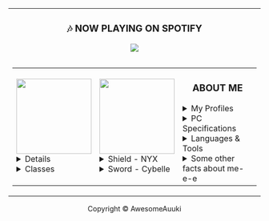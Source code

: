 <div align="center"><table><tbody><tr><td><div align="center"><h3 align="center">🎶 NOW PLAYING ON SPOTIFY</h3><img src="https://novatorem-three-sooty.vercel.app/api/spotify"><table></table></div><table><tbody><tr><td><img src="https://edgecast.wizard101.com/image/free/Wizard/Landing-Pages/Networks/ExplorePlay_logo.png" ,="" width="150"><details><a href="https://wizard101.com/game"><img src="https://github.com/AwesomeAuuki/AwesomeAuuki/raw/main/rounded.png" ,="" height="350" width="150"></a></details><details><summary>Classes</summary><li><img src="https://cdn.discordapp.com/emojis/789873926481903657.png" ,="" width="50">- Main DPS (Lv. 140)</li><li><img src="https://cdn.discordapp.com/emojis/789873926767116308.png" ,="" width="50">- Secondary DPS (Lv. 140)</li><li><img src="https://cdn.discordapp.com/emojis/789873926830030848.png" ,="" width="50">- Healing &amp; Utility (Lv. 140)</li></details></td><td><img src="https://i.redd.it/hz2stkquykk21.png" , width="150"><details><summary>Shield - NYX</summary></details><details><summary>Sword - Cybelle</summary></details></td><td><h3 align="center">ABOUT ME</h3><details><summary>My Profiles</summary><p><a href="https://discord.gg/ePmNxnQ"><img src="https://img.shields.io/badge/Auuki%20Community-%237289DA?style=for-the-badge&amp;logo=discord&amp;logoColor=white" alt=""></a><a href="https://sketchfab.com/auuki/"><img src="https://img.shields.io/badge/SketchFab-1caad9?style=for-the-badge&amp;logo=sketchfab&amp;logoColor=white" alt=""></a><a href="https://namemc.com/Auuki.2"><img src="https://img.shields.io/badge/Minecraft-5FB709?style=for-the-badge&amp;logo=minecraft&amp;logoColor=white" alt=""></a><a href="https://gitlab.com/auuki"><img src="https://img.shields.io/badge/gitlab%20-%23181717.svg?&amp;style=for-the-badge&amp;logo=gitlab&amp;logoColor=white" alt=""></a><a href="https://steamcommunity.com/id/Auuki"><img src="https://img.shields.io/badge/Steam-000000?style=for-the-badge&amp;logo=steam&amp;logoColor=white" alt="Steam"></a></p></details><details><summary>PC Specifications</summary><p><img src="https://img.shields.io/badge/NVIDIA-RTX%202080Ti%20SLI-76B900?style=for-the-badge&amp;logo=nvidia&amp;logoColor=white" alt="NVIDIA"><img src="https://img.shields.io/badge/Intel-Core_i9_9980XE-0071C5?style=for-the-badge&amp;logo=intel&amp;logoColor=white" alt="INTEL"></p></details><details><summary>Languages &amp; Tools</summary><p><img src="https://img.shields.io/badge/kotlin-%230095D5.svg?&amp;style=for-the-badge&amp;logo=kotlin&amp;logoColor=white" alt="Kotlin"><img src="https://img.shields.io/badge/go-%2300ADD8.svg?&amp;style=for-the-badge&amp;logo=go&amp;logoColor=white" alt="Go"></p></details><details><summary>Some other facts about me-e-e</summary><ul><li>I absolutely adore Mimikyu, the best Pokémon!</li><li>I'm also a major fan of <a href="https://www.codewars.com/">Code wars </a></li></ul><img src="https://github-readme-stats.vercel.app/api?username=AwesomeAuuki&amp;show_icons=true&amp;theme=gotham"></details></td></tr></tbody></table></td></tr></tbody></table><div align="center"><footer>Copyright © AwesomeAuuki</footer></div></div>
